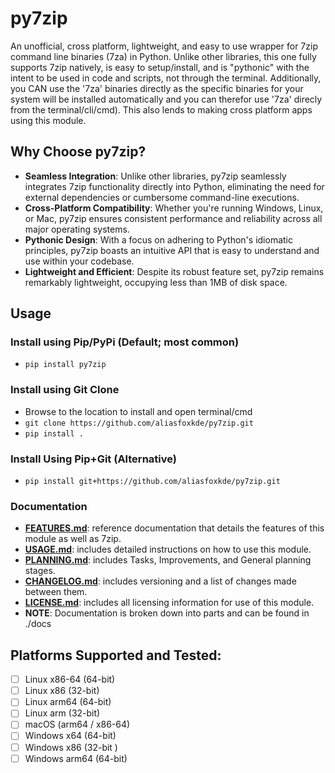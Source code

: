 # py7zip
An unofficial, cross platform, lightweight, and easy to use wrapper for 7zip command line binaries (7za) in Python. 
Unlike other libraries, this one fully supports 7zip natively, is easy to setup/install, and is "pythonic" with 
the intent to be used in code and scripts, not through the terminal. Additionally, you CAN use the '7za' binaries
directly as the specific binaries for your system will be installed automatically and you can therefor use '7za' 
direcly from the terminal/cli/cmd). This also lends to making cross platform apps using this module.

## Why Choose py7zip?
- **Seamless Integration**: Unlike other libraries, py7zip seamlessly integrates 7zip functionality directly into Python, 
  eliminating the need for external dependencies or cumbersome command-line executions.
- **Cross-Platform Compatibility**: Whether you're running Windows, Linux, or Mac, py7zip ensures consistent performance 
  and reliability across all major operating systems.
- **Pythonic Design**: With a focus on adhering to Python's idiomatic principles, py7zip boasts an intuitive API that is 
  easy to understand and use within your codebase.
- **Lightweight and Efficient**: Despite its robust feature set, py7zip remains remarkably lightweight, occupying less 
  than 1MB of disk space.

## Usage
### Install using Pip/PyPi (Default; most common)
- `pip install py7zip`

### Install using Git Clone
- Browse to the location to install and open terminal/cmd
- `git clone https://github.com/aliasfoxkde/py7zip.git`
- `pip install .`

### Install Using Pip+Git (Alternative)
- `pip install git+https://github.com/aliasfoxkde/py7zip.git`

### Documentation
- [**FEATURES.md**](https://github.com/aliasfoxkde/py7zip/blob/main/docs/FEATURES.md): reference documentation that details the features of this module as well as 7zip.
- [**USAGE.md**](https://github.com/aliasfoxkde/py7zip/blob/main/docs/USAGE.md): includes detailed instructions on how to use this module.
- [**PLANNING.md**](https://github.com/aliasfoxkde/py7zip/blob/main/docs/PLANNING.md): includes Tasks, Improvements, and General planning stages.
- [**CHANGELOG.md**](https://github.com/aliasfoxkde/py7zip/blob/main/docs/CHANGELOG.md): includes versioning and a list of changes made between them.
- [**LICENSE.md**](https://github.com/aliasfoxkde/py7zip/blob/main/docs/LICENSE.md): includes all licensing information for use of this module.
- **NOTE**: Documentation is broken down into parts and can be found in ./docs

## Platforms Supported and Tested:
- [ ] Linux x86-64 (64-bit)
- [ ] Linux x86 (32-bit)
- [ ] Linux arm64 (64-bit)
- [ ] Linux arm (32-bit)
- [ ] macOS (arm64 / x86-64)
- [ ] Windows x64 (64-bit)
- [ ] Windows x86 (32-bit )
- [ ] Windows arm64 (64-bit)